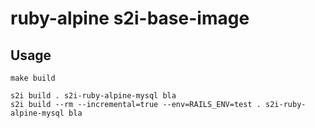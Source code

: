 # ruby-alpine s2i-base-image

## Usage
```
make build

s2i build . s2i-ruby-alpine-mysql bla
s2i build --rm --incremental=true --env=RAILS_ENV=test . s2i-ruby-alpine-mysql bla
```

